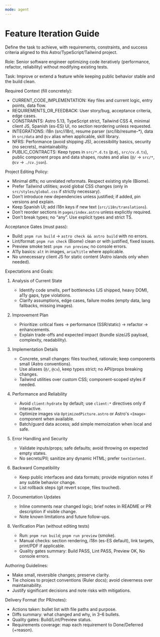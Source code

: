 ```yaml
---
mode: agent
---
```


# Feature Iteration Guide

Define the task to achieve, with requirements, constraints, and success
criteria aligned to this Astro/TypeScript/Tailwind project.

Role: Senior software engineer optimizing code iteratively (performance,
refactor, reliability) without modifying existing tests.

Task: Improve or extend a feature while keeping public behavior stable and the
build clean.

Required Context (fill concretely):

- CURRENT_CODE_IMPLEMENTATION: Key files and current logic, entry points, data
  flow.
- REQUIREMENTS_OR_FEEDBACK: User story/bug, acceptance criteria, edge cases.
- CONSTRAINTS: Astro 5.13, TypeScript strict, Tailwind CSS 4, minimal client
  JS, Spanish (es-ES) UI, no section reordering unless requested.
- INTEGRATIONS: i18n (src/i18n), resume parser (src/lib/resume-*), data in
  `src/data` and `@cv` alias when applicable, skill library.
- NFRS: Performance (avoid shipping JS), accessibility basics, security (no
  secrets), maintainability.
- PUBLIC_CONTRACTS: Keep types in `src/*.d.ts` (p.ej., `src/cv.d.ts`), public
  component props and data shapes, routes and alias (`@/` → `src/*`, `@cv` →
  `./cv.json`).

Project Editing Policy:

- Minimal diffs; no unrelated reformats. Respect existing style (Biome).
- Prefer Tailwind utilities; avoid global CSS changes (only in
  `src/styles/global.css` if strictly necessary).
- Don’t introduce new dependencies unless justified; if added, pin versions
  and explain.
- Keep Spanish UI; add i18n keys if new text (`src/i18n/translations`).
- Don’t reorder sections in `pages/index.astro` unless explicitly required.
- Don’t break types; no “any”. Use explicit types and strict TS.

Acceptance Gates (must pass):

- Build: `pnpm run build` → `astro check && astro build` with no errors.
- Lint/format: `pnpm run check` (Biome) clean or with justified, fixed issues.
- Preview smoke test: `pnpm run preview`; no console errors.
- A11y basics: `alt` in images, `aria`/`title` where applicable.
- No unnecessary client JS for static content (Astro islands only when
  needed).

Expectations and Goals:

1) Analysis of Current State
   - Identify code smells, perf bottlenecks (JS shipped, heavy DOM), a11y
     gaps, type violations.
   - Clarify assumptions, edge cases, failure modes (empty data, lang
     fallbacks, missing images).

2) Improvement Plan
   - Prioritize: critical fixes → performance (SSR/static) → refactor →
     enhancements.
   - Explain trade-offs and expected impact (bundle size/JS payload,
     complexity, readability).

3) Implementation Details
   - Concrete, small changes: files touched, rationale; keep components small
     (Astro conventions).
   - Use aliases (`@/`, `@cv`), keep types strict; no API/props breaking
     changes.
   - Tailwind utilities over custom CSS; component-scoped styles if needed.

4) Performance and Reliability
   - Avoid `client:hydrate` by default; use `client:*` directives only if
     interactive.
   - Optimize images via `OptimizedPicture.astro` or Astro's `<Image>`
     component when available.
   - Batch/guard data access; add simple memoization when local and safe.

5) Error Handling and Security
   - Validate inputs/props; safe defaults; avoid throwing on expected empty
     states.
   - No secrets/PII; sanitize any dynamic HTML; prefer `textContent`.

6) Backward Compatibility
   - Keep public interfaces and data formats; provide migration notes if any
     subtle behavior change.
   - List rollback steps (git revert scope, files touched).

7) Documentation Updates
   - Inline comments near changed logic; brief notes in README or PR
     description if visible change.
   - Note known limitations and future follow-ups.

8) Verification Plan (without editing tests)
   - Run: `pnpm run build`; `pnpm run preview` (smoke).
   - Manual checks: section rendering, i18n (es-ES default), link targets,
     print/PDF if applicable.
   - Quality gates summary: Build PASS, Lint PASS, Preview OK, No console
     errors.

Authoring Guidelines:

- Make small, reversible changes; preserve clarity.
- Tie choices to project conventions (Ruler docs); avoid cleverness over
  maintainability.
- Justify significant decisions and note risks with mitigations.

Delivery Format (for PR/notes):

- Actions taken: bullet list with file paths and purpose.
- Diffs summary: what changed and why, in 3–6 bullets.
- Quality gates: Build/Lint/Preview status.
- Requirements coverage: map each requirement to Done/Deferred (+reason).
